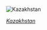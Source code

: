 
![Kazakhstan](https://www.gstatic.com/prettyearth/assets/full/5425.jpg)

*[Kazakhstan](https://www.google.com/maps/@45.394871,62.566244,13z/data=!3m1!1e3)*
